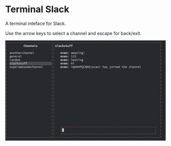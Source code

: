 Terminal Slack
==============

A terminal inteface for Slack.

Use the arrow keys to select a channel and escape for back/exit.

![Alt text](screen-shot.png?raw=true "Optional Title")
